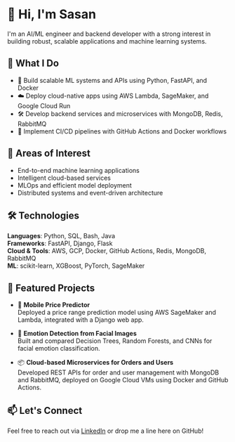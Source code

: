 # 👋 Hi, I'm Sasan

I'm an AI/ML engineer and backend developer with a strong interest in building robust, scalable applications and machine learning systems. 

## 💼 What I Do

- 🚀 Build scalable ML systems and APIs using Python, FastAPI, and Docker
- ☁️ Deploy cloud-native apps using AWS Lambda, SageMaker, and Google Cloud Run
- 🛠️ Develop backend services and microservices with MongoDB, Redis, RabbitMQ
- 🔄 Implement CI/CD pipelines with GitHub Actions and Docker workflows

## 🧠 Areas of Interest

- End-to-end machine learning applications
- Intelligent cloud-based services
- MLOps and efficient model deployment
- Distributed systems and event-driven architecture

## 🛠 Technologies

**Languages**: Python, SQL, Bash, Java  
**Frameworks**: FastAPI, Django, Flask  
**Cloud & Tools**: AWS, GCP, Docker, GitHub Actions, Redis, MongoDB, RabbitMQ  
**ML**: scikit-learn, XGBoost, PyTorch, SageMaker

## 📌 Featured Projects

- 🧠 **Mobile Price Predictor**  
  Deployed a price range prediction model using AWS SageMaker and Lambda, integrated with a Django web app.  


- 🧪 **Emotion Detection from Facial Images**  
  Built and compared Decision Trees, Random Forests, and CNNs for facial emotion classification.  


- 📦 **Cloud-based Microservices for Orders and Users**  
  Developed REST APIs for order and user management with MongoDB and RabbitMQ, deployed on Google Cloud VMs using Docker and GitHub Actions.  


## 📫 Let's Connect

Feel free to reach out via [LinkedIn](https://www.linkedin.com/in/sasansabour/) or drop me a line here on GitHub!
